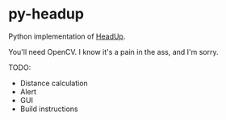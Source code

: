 # py-headup
Python implementation of [HeadUp](http://bit.ly/1Pz6LAv).

You'll need OpenCV. I know it's a pain in the ass, and I'm sorry.

TODO:
- Distance calculation
- Alert
- GUI
- Build instructions